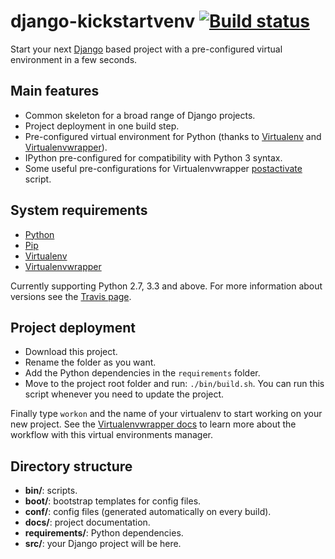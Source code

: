 # django-kickstartvenv [![Build status](https://travis-ci.org/srus/django-kickstartvenv.svg?branch=master)](https://travis-ci.org/srus/django-kickstartvenv)

Start your next [Django](https://www.djangoproject.com/) based project with a pre-configured virtual environment in a few seconds.

## Main features

- Common skeleton for a broad range of Django projects.
- Project deployment in one build step.
- Pre-configured virtual environment for Python (thanks to [Virtualenv](https://github.com/pypa/virtualenv) and [Virtualenvwrapper](https://bitbucket.org/dhellmann/virtualenvwrapper/)).
- IPython pre-configured for compatibility with Python 3 syntax.
- Some useful pre-configurations for Virtualenvwrapper [postactivate](http://virtualenvwrapper.readthedocs.org/en/latest/scripts.html#postactivate) script.

## System requirements

- [Python](https://www.python.org/)
- [Pip](https://pypi.python.org/pypi/pip/)
- [Virtualenv](https://pypi.python.org/pypi/virtualenv/)
- [Virtualenvwrapper](https://pypi.python.org/pypi/virtualenvwrapper/)

Currently supporting Python 2.7, 3.3 and above. For more information about versions see the [Travis page](https://travis-ci.org/srus/django-kickstartvenv).

## Project deployment

- Download this project.
- Rename the folder as you want.
- Add the Python dependencies in the `requirements` folder.
- Move to the project root folder and run: `./bin/build.sh`. You can run this script whenever you need to update the project.

Finally type `workon` and the name of your virtualenv to start working on your new project. See the [Virtualenvwrapper docs](http://virtualenvwrapper.readthedocs.org/) to learn more about the workflow with this virtual environments manager.

## Directory structure

- **bin/**: scripts.
- **boot/**: bootstrap templates for config files.
- **conf/**: config files (generated automatically on every build).
- **docs/**: project documentation.
- **requirements/**: Python dependencies.
- **src/**: your Django project will be here.
